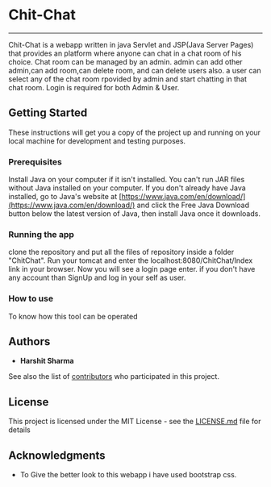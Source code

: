 # Chit-Chat #

----------
Chit-Chat is a webapp written in java Servlet and JSP(Java Server Pages) that provides an platform where anyone can chat in a chat room of his choice. Chat room can be managed by an admin. admin can add other admin,can add room,can delete room, and can delete users also. a user can select any of the chat room rpovided by admin and start chatting in that chat room.
Login is required for both Admin & User.
## Getting Started

These instructions will get you a copy of the project up and running on your local machine for development and testing purposes.

### Prerequisites
Install Java on your computer if it isn't installed. You can't run JAR files without Java installed on your computer. If you don't already have Java installed, go to Java's website at [https://www.java.com/en/download/](https://www.java.com/en/download/) and click the Free Java Download button below the latest version of Java, then install Java once it downloads.

### Running the app
clone the repository and put all the files of repository inside a folder "ChitChat". Run your tomcat and enter the localhost:8080/ChitChat/Index link in your browser. Now you will see a login page enter. if you don't have any account than SignUp and log in your self as user.

### How to use

To know how this tool can be operated

## Authors

* **Harshit Sharma**

See also the list of [contributors](https://github.com/Chit-Chat/fileCoDoc/graphs/contributors) who participated in this project.

## License

This project is licensed under the MIT License - see the [LICENSE.md](https://github.com/HarshitSharmaHts/Chit-Chat/blob/master/LICENSE.md) file for details

## Acknowledgments
* To Give the better look to this webapp i have used bootstrap css.
